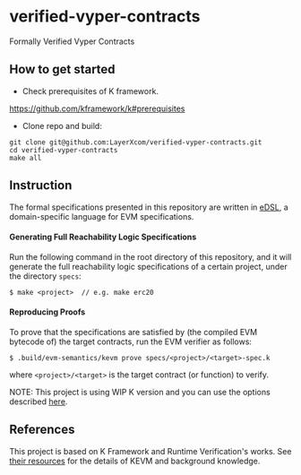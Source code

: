 # verified-vyper-contracts
Formally Verified Vyper Contracts

## How to get started

* Check prerequisites of K framework.

https://github.com/kframework/k#prerequisites

* Clone repo and build:

```
git clone git@github.com:LayerXcom/verified-vyper-contracts.git
cd verified-vyper-contracts
make all
```

## Instruction

The formal specifications presented in this repository are written in [eDSL](https://github.com/runtimeverification/verified-smart-contracts/blob/master/resources/edsl.md), a domain-specific language for EVM specifications.

#### Generating Full Reachability Logic Specifications

Run the following command in the root directory of this repository, and it will generate the full reachability logic specifications of a certain project, under the directory `specs`:

```
$ make <project>  // e.g. make erc20
```

#### Reproducing Proofs

To prove that the specifications are satisfied by (the compiled EVM bytecode of) the target contracts, run the EVM verifier as follows:

```
$ .build/evm-semantics/kevm prove specs/<project>/<target>-spec.k
```

where `<project>/<target>` is the target contract (or function) to verify.

NOTE: This project is using WIP K version and you can use the options described [here](https://github.com/runtimeverification/verified-smart-contracts/blob/master/resources/kprove-tutorial.md#kprove-logging-options).

## References
This project is based on K Framework and Runtime Verification's works. See [their resources](https://github.com/runtimeverification/verified-smart-contracts/blob/master/README.md#resources) for the details of KEVM and background knowledge.